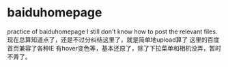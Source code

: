 # baiduhomepage
practice of baiduhomepage
I still don't know how to post the relevant files.
现在总算知道点了，还是不过分纠结这里了，就是简单地upload算了
这里的百度首页兼容了各种IE
有hover变色等，基本还原了，除了下拉菜单和相机没弄，暂时不弄了。
